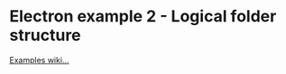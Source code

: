 # Electron example 2  - Logical folder structure

[Examples wiki...](https://github.com/Roche-Olivier/Examples/wiki)